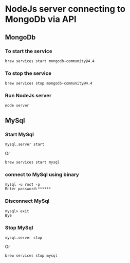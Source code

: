 # NodeJs server connecting to MongoDb via API

## MongoDb
### To start the service
```console
brew services start mongodb-community@4.4
```

### To stop the service
```console
brew services stop mongodb-community@4.4
```

### Run NodeJs server
```console
node server
```

## MySql

### Start MySql
```console
mysql.server start
```
Or

```console
brew services start mysql
```

### connect to MySql using binary
```console
mysql -u root -p
Enter password:******
```

### Disconnect MySql
```console
mysql> exit
Bye
```
### Stop MySql
```console
mysql.server stop
```
Or

```console
brew services stop mysql
```
